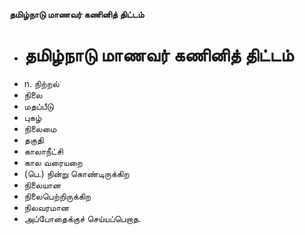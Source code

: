 **தமிழ்நாடு மாணவர் கணினித் திட்டம்**
- # தமிழ்நாடு மாணவர் கணினித் திட்டம்
- n. நிற்றல்
- நிலை
- மதப்பீடு
- புகழ்
- நிலைமை
- தகுதி
- காலாநீட்சி
- கால வரையறை
- (பெ.) நின்று கொண்டிருக்கிற
- நிலையான
- நிலைபெற்றிருக்கிற
- நிலவரமான
- அப்போதைக்குச் செய்யப்பெறாத.

